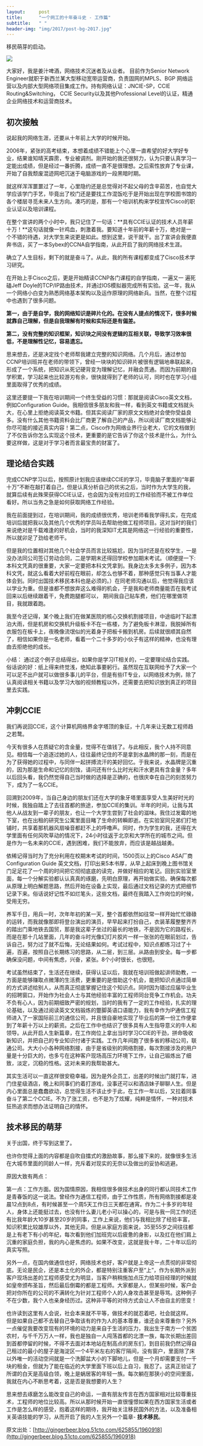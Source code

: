 ```yaml
---
layout:     post
title:      "一个网工的十年奋斗史 - 工作篇"
subtitle:   " "
header-img: "img/2017/post-bg-2017.jpg"
---
```


移民萌芽的启动。

![](http://liuyue.ren/img/2017/new-work.jpg)

大家好，我是姜汁啤酒，网络技术沉迷者及从业者。 目前作为Senior Network Engineer就职于新西兰某大型移动宽带运营商，负责固网的MPLS、BGP 网络运营以及内部大型网络项目集成工作。持有网络认证：JNCIE-SP，CCIE Routing&Switching， CCIE Security以及其他Professional Level的认证，精通企业网络技术和运营商技术。

## 初次接触

说起我的网络生涯，还要从十年前上大学的时候开始。

2006年，紧张的高考结束，本想着成绩不错能上个心里一直希望的好大学好专业，结果谁知晴天霹雳，专业被调剂。刚开始的我还很努力，认为只要认真学习一定能出成绩，但是经过一番折腾，成绩一直不是很理想。之后索性放弃了专业课，开始了自我颓废混迹网吧沉迷于电脑游戏的一段黑暗时期。

就这样浑浑噩噩过了一年，心里隐约还是总觉得对不起父母的含辛茹苦，也自觉大学应该学门手艺，毕竟出了校门还是要找工作混饭吃于是开始出现在学校图书馆的各个楼层寻觅未来人生方向。凑巧的是，那有一个培训机构来学校宣传Cisco的职业认证以及培训课程。

在整个宣讲的两个小时中，我只记住了一句话：**具有CCIE认证的技术人员年薪十万！**这句话就像一针鸡血，刺激着我。要知道十年前的年薪十万，绝对是一个不错的待遇，对大学生来说更是如此。想到这里，说干就干。出了宣讲会我便直奔书店，买了一本Sybex的CCNA自学指南，从此开启了我的网络技术生涯。


确立了人生目标，剩下的就是奋斗了。从此，我的所有课程都变成了Cisco技术学习研究。

在开始上手Cisco之后，更是开始精读CCNP各门课程的自学指南，一遍又一 遍死磕Jeff Doyle的TCP/IP路由技术，并通过IOS模拟器完成所有实验。这一年，我从一个网络小白变为熟悉网络基本架构以及运作原理的网络新兵。当然，在整个过程中也遇到了很多问题。

**第一，由于是自学，我的网络知识是碎片化的。在没有人提点的情况下，很多时候就靠自己理解，但是自我理解有时候和实际还是有偏差。**

**第二，没有完整的知识框架，知识块之间没有逻辑的互相关联，导致学习效率很低，不是理解性记忆，容易遗忘。**

思来想去，还是决定找个老师帮我建立完整的知识网络。几个月后，通过参加CCNP培训班并在老师的带领下，曾经一块块的知识碎片被很有逻辑地串联起来，形成了一个系统，把知识从死记硬背变为理解记忆，并融会贯通。而因为前期的自学积累，学习起来也比较游刃有余，很快就得到了老师的认可，同时也在学习小组里面取得了优秀的成绩。

这里还要提一下我在培训期间一个终生受益的习惯：那就是阅读Cisco英文文档，例如Configuration Guide。我相信很多朋友和我一样，看到英文书籍或文档就头大，在心里上拒绝阅读英文书籍。但其实阅读厂家的原文文档绝对会使你受益良多。没有什么其他书籍资料会比厂商更了解自己的产品，所以阅读厂商文档能够让你尽可能的接近真实内容！第二点，Cisco作为网络业界行业老大，它的文档做到了不仅告诉你怎么实现这个技术，更重要的是它告诉了你这个技术是什么，为什么要这样做，这是对于学习者而言最宝贵的财富了。

## 理论结合实践

完成CCNP学习以后，按照原计划我应该继续CCIE的学习，毕竟脑子里面的“年薪十万”不断在敲打着自己，但是认真分析自己的优劣之后，当时作为大学生的我，就算后续有此殊荣获得CCIE认证，也会因为没有对应的工作经验而不被工作单位看好。所以当务之急是如何获取网络工作经验。

我在前面提到过，在培训期间，我的成绩很优秀，培训老师看我学得扎实，在完成培训后就把我以及其他几个优秀的学员叫去帮助他做工程师项目。这对当时的我们来说绝对是千载难逢的好机会，当时的我深知IT尤其是网络这一行经验的重要性，所以就卯足了劲给老师干。

但是我的位置相对其他几个社会学员而言比较尴尬，因为当时还是在校学生，一是没办法同公司签订劳动合同，二是学期末还得回学校参加期末考试。（顺便提一下:本科文凭真的很重要，大家一定要把本科文凭拿到。我身边太多太多例子，因为本科文凭，就这么看着大好前程在眼前，却怎么也够不着，那种感觉只有当事人才能体会到。同时出国技术移民本科也是必须的。）在同老师沟通以后，他觉得我应该以学业为重。但是谁都不想放弃这么难得的机会，于是我和老师商量能否在我考试回来以后继续跟着干，免费跑腿都可以， 期间我自己贴车费，他们在哪里做项目，我就跟着跑。

我至今还记得，某个晚上我们在做某医院的核心交换机割接项目，中途临时下起漂泊大雨，但是机房和交换机升级板卡不在一栋楼，为了避免板卡淋湿，我脱掉所有衣服包在板卡上，夜晚像流氓似的光着身子把板卡搬到机房。后续就很顺其自然了，相信如果你是一名老师，看着一个二十多岁的小伙子有这样的精神，也没有理由去拒绝他的成长。 

小结：
通过这个例子总结得出，如果你是学习IT相关的，一定要理论结合实践。俗话说的好：纸上得来终觉浅，绝知此事要躬行。虽然现在互联网给予了大家一个可以足不出户就可以做很多事儿的平台，但是有些IT专业，以网络技术为例，除了认真阅读相关书籍以及学习大咖的视频教程以外，还需要去把知识放到真正的项目里去实践。

## 冲刺CCIE

我们再说回CCIE，这个计算机网络界金字塔顶的象征，十几年来让无数工程师趋之若鹜。

今天有很多人在质疑它的含金量，觉得不在值钱了。与此相反，我个人持不同意见。相信每一个追逐过她的人，往往最终记住的不是拿到水晶牌的那一刻，而是在为了获得她的过程中，与同伴一起拼搏流汗的美好回忆。于我来说，水晶牌是沉重的，因为那是生命和记忆的刻蚀，请问还有什么比时光和汗水更具有含金量？多年以后回头看，我仍然觉得自己当时做的选择是正确的，也很庆幸在自己的刻苦努力下，成为了一名CCIE。

回溯到2009年，当自己身边的朋友们还在大学的象牙塔里面享受人生美好时光的时候，我独自踏上了去往首都的旅途，参加CCIE的集训。半年的时间，让我与其他人从战友到一辈子的朋友，也让一个大学生尝到了社会的滋味。我住过发霉的地下室，也在出租的研究生公寓里面目睹了生命的转瞬即逝。在实验室同兄弟们打地铺时，共享着那机器风扇噪音都赶不上的呼噜声。同时，作为学生的我，还得在大学里面有任何风吹草动的情况下，24小时往返于北京和大学所在的城市之间。但是作为一名未来的CCIE，遇到困难，我们不能放弃，而应该是越战越勇。

依稀记得当时为了充分利用在校期末考试的时间，1500页以上的Cisco ASA厂商Configuration Guide 英文文档，打印出来5本书厚，从早上起床到晚上图书馆关门足足花了一个周的时间把它彻彻底底的读完，并做好相应的笔记。回到实验室里面，每一个分解实验都认认真真的琢磨，先明白原理，再开始做实验。确保每次都从原理上明白解题思路，然后开始在设备上实现，最后通过文档记录的方式把细节记录下来。俗话说好记性不如烂笔头，这些文档，最终在我踏入工作岗位的时候，受用无穷。

养军千日，用兵一时，次年年初的某一天，整个首都依然如往常一样开始忙忙碌碌的运转，而我就像那即将登台演出的演员，早早起来打扮自己，衣装革履整整齐齐的踏出门乘地铁去国贸，那是我这辈子坐过的最长的地铁，不是因为它的路程长，而是在那十几站里面，几年的奋斗时光像幻灯片胶片一样一张张的在眼前划过，告诉自己，努力过了就不后悔，无论结果如何。考试过程中，知识点都练习过了十遍，百遍，按照自己长期练习的思路，从二层，到三层。从路由到安全。每一步都确保没问题，中间有焦虑，兴奋，紧张。8个小时很长，也很短。

考试虽然结束了，生活还在继续，获得认证以后，我就在培训班做起讲师助教，一方面是能够赚取点微薄的生活费，更重要的是借助这个机会，能把知识点通过简单的方式讲述给别人，从而真正彻底掌握记住这个知识点。同时因为错过应届毕业生的招聘窗口，开始作为社会人士与其他经验丰富的工程师同台竞争工作机会。功夫不负有心人，因为前期细致严密的规划，当时的我有了一定的工作经验，扎实的理论基础，以及通过阅读英文文档锻炼的蹩脚英语口语能力，我有幸作为IP通信工程师进入了一家国际前三的通信公司，并且很自豪地实现了毕业后的第一份工作便拿到了年薪十万以上的薪资。之后在工作中也结识了很多具有人生指导意义的牛人和领导。从此开启人生新篇章，在工作岗位上拿出当时学习CCIE的干劲，拼命吸收新知识，并把自己的专业知识付诸于实践。工作几年间跑了很多省的移动公司，联通公司。大大小小各种网络割接，由于是省级别的网络割接，每次割接涉及的用户量是十分巨大的，也多亏在这种客户现场高压力环境下工作，让自己锻炼出了细致，淡定，沉稳的性格。这对未来的我帮助甚大。

其实生活可以一直这样很安稳幸福，因为是外企员工，出差的时候出门就打车，进门住星级酒店，晚上和同事们约着打游戏，没事还可以和酒店妹子聊聊人生。但是内心里面总是蠢蠢欲动，总觉得生活不该止步于此，在工作一年以后，又拉着同事奋斗了第二个CCIE。不为了涨工资，也不是为了炫耀，纯粹是情怀，一种对技术狂热追求而想办法证明自己的情怀。

## 技术移民的萌芽

关于出国，终于写到这里了。

也许你觉得上面的内容都是自吹自擂式的激励故事，那么接下来的，就像很多生活在大城市里面的同龄人一样，充斥着对现实的无奈以及做出的妥协和逃避。

原因大致有两点：

第一点：工作方面。因为国情原因，我相信很多做技术出身的同行都认同技术工作是青春饭的这一说法。曾经作为通信工程师，由于工作性质，所有网络割接都是凌晨12点到8点，有时候甚至一个周5天工作日三天都在通宵。作为二十多岁的年轻人，身体上还能挺过去，也没有什么妻儿老小可以操心的，可是与我一同工作的还有比我年龄大10岁甚至20岁的同事，工作上来说，他们与我相比除了经验丰富，知识积累比较雄厚以外，其他无异。但是从家庭方面来说，35至55岁之间往往都是上有老下有小的年纪，每次看到他们加班完以后疲惫的身影，以及扛在他们肩上沉重的家庭负担，我的内心是焦虑的。如果不改变，这就是我十年，二十年以后的真实写照。

另外一点，在国内做通信也好，网络技术也好，客户就是上帝这一点贯彻的非常彻底。无论是民企，还是本土化的外企，都是特别注重客户至“上”，作为长期外派到客户现场出差的工程师感受尤为明显，当客户稍稍施加点压力给项目经理的时候就如皇帝颁布圣旨，然后最后倒霉的都是工程师。大家都是人，但某些时候，客户会把对你所在的公司的不满转化为针对工程师个人的人身攻击甚至是辱骂。这种例子不在少数，我个人也亲身经历过。这种非平等的对待方式会让人不由自主的思变！

也许读到这里有人会说，社会本来就不平等，做技术的就忍着吧，社会就这样。 但是如果自己都不去替自己争取该有的作为人的基本尊重，谁还会来尊重你？另外一点催促我要改变现有的环境的动力是来自于生活的压力，我出生于南方一个贫困农村，与千千万万人一样，我也是独自一人闯荡首都的北漂一族，每次长期出差回到首都停留的时候，不得不去面对本地站在制高点的房东们，到目前我仍然记得自己租过的最小的屋子是海淀区一个4平米左右的客厅隔间，没有窗户，里面除了床以外唯一的活动空间就是一个洗脚盆大小的下脚地儿，但是一个月却需要支付一千块的租金，但就为了能在临近的大学里面下班以后上自习，我忍了。这真正验证了所谓的白天是高级白领，晚上是蜗居客的年轻一族。每次躺在那狭小的空间里面，我就在内心不断思考着，这是否是我想要的人生？

思来想去琢磨怎么能改变自己的命运，一直有朋友传言在西方国家相对比较尊重技术，工程师的地位比较高。所以从那时候开始一直很憧憬如果在西方国家生活或者工作是怎么样的感受，抱着这样的期待，我开始关注移民国外的方法，以及准备相关英语技能的学习，从而开启了我的人生另外一个篇章- **技术移民**。

原文出处：[http://gingerbeer.blog.51cto.com/625855/1960918](http://gingerbeer.blog.51cto.com/625855/1960918)